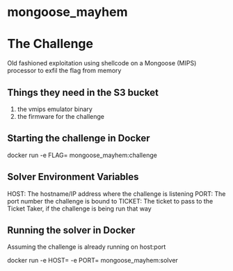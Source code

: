 # mongoose_mayhem

# The Challenge

Old fashioned exploitation using shellcode on a Mongoose (MIPS) processor to exfil the flag from memory

## Things they need in the S3 bucket

1) the vmips emulator binary
2) the firmware for the challenge

## Starting the challenge in Docker

docker run -e FLAG=<flag> mongoose_mayhem:challenge


## Solver Environment Variables

HOST: The hostname/IP address where the challenge is listening
PORT: The port number the challenge is bound to
TICKET: The ticket to pass to the Ticket Taker, if the challenge is being run that way

## Running the solver in Docker

Assuming the challenge is already running on host:port

docker run -e HOST=<host> -e PORT=<port> mongoose_mayhem:solver

